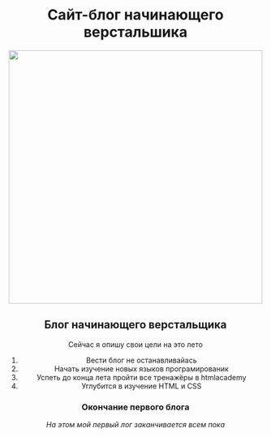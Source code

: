 
<head>
   <link href="outlines.css" rel="stylesheet">
</head>
<body>
<header>
<h1>Сайт-блог начинающего верстальшика</h1>
<div class="logo">
  <img src="http://freelancerblog.ru/wp-content/uploads/2015/01/html5-display.png" width="500" height="500">
</div>
</heder>
<main>
  <h2>Блог начинающего верстальщика</h2>
   <p>Сейчас я опишу свои цели на это лето</p> 
    <ol>
      <li>Вести блог не останавливайась</li>
      <li>Начать изучение новых языков програмированик</li>
      <li>Успеть до конца лета пройти все тренажёры в htmlacademy</li>
      <li>Углубится в изучение HTML и CSS</li>
   </ol>
</main>
<header>
  <h3>Окончание первого блога</h3>
  <p><i>На этом мой первый лог заканчивается всем пока</i></p>
</header> 
</body>
